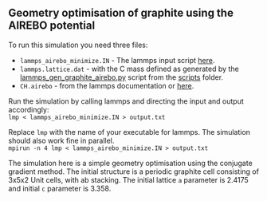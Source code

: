 ## Geometry optimisation of graphite using the AIREBO potential

To run this simulation you need three files:
- `lammps_airebo_minimize.IN` - The lammps input script [here](lammps_airebo_minimize.IN).
- `lammps.lattice.dat`  - with the C mass defined as generated by the [lammps_gen_graphite_airebo.py](../../../scripts/lammps_gen_graphite_airebo.py) script from the [scripts](../../../scripts) folder.
- `CH.airebo` - from the lammps documentation or [here](../../../../potentials).

Run the simulation by calling lammps and directing the input and output accordingly:  
`lmp < lammps_airebo_minimize.IN > output.txt`

Replace `lmp` with the name of your executable for lammps.  The simulation should also work fine in parallel.  
`mpirun -n 4 lmp < lammps_airebo_minimize.IN > output.txt`

The simulation here is a simple geometry optimisation using the conjugate gradient method.  The initial structure is a periodic graphite cell consisting of  3x5x2 Unit cells, with ab stacking. The initial lattice `a` parameter is 2.4175 and initial `c` parameter is 3.358.




